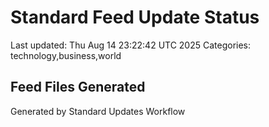 # Standard Feed Update Status
Last updated: Thu Aug 14 23:22:42 UTC 2025
Categories: technology,business,world

## Feed Files Generated

Generated by Standard Updates Workflow

